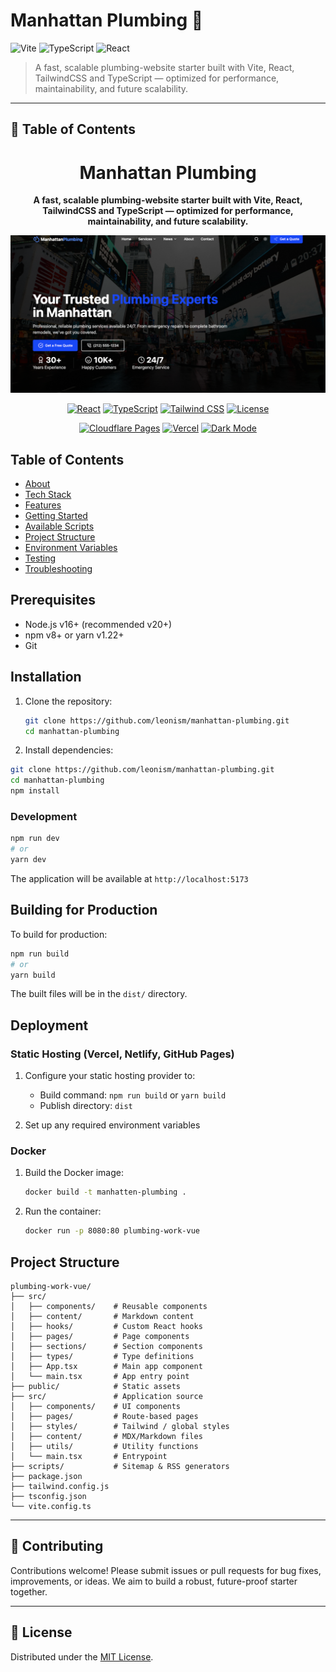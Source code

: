 
# Manhattan Plumbing 🚰

![Vite](https://img.shields.io/badge/built%20with-Vite-646CFF.svg?style=flat-square&logo=vite&logoColor=white)
![TypeScript](https://img.shields.io/badge/language-TypeScript-3178C6.svg?style=flat-square&logo=typescript&logoColor=white)
![React](https://img.shields.io/badge/framework-React-61DAFB.svg?style=flat-square&logo=react&logoColor=white)

> A fast, scalable plumbing-website starter built with Vite, React, TailwindCSS and TypeScript — optimized for performance, maintainability, and future scalability.

---

## 📄 Table of Contents
<div align="center">
  <h1>Manhattan Plumbing</h1>
  <p>
  <strong>A fast, scalable plumbing-website starter built with Vite, React, TailwindCSS and TypeScript — optimized for performance, maintainability, and future scalability.
  </strong>
  </p>

[![Manhattan Plumbing](manhattan-plumber.png 'A fast, scalable plumbing-website starter built with Vite, React, TailwindCSS and TypeScript — optimized for performance, maintainability, and future scalability.')](https://manhattan-plumbing.pages.dev/)

  [![React](https://img.shields.io/badge/React-18.3.1-FF5D01?style=flat&logo=react&logoColor=white)](https://react.dev)
  [![TypeScript](https://img.shields.io/badge/TypeScript-5.0+-3178C6?style=flat&logo=typescript&logoColor=white)](https://www.typescriptlang.org/)
  [![Tailwind CSS](https://img.shields.io/badge/Tailwind_CSS-3.4.17-38B2AC?style=flat&logo=tailwind-css&logoColor=white)](https://tailwindcss.com)
  [![License](https://img.shields.io/badge/License-ISC-blue.svg)](LICENSE)

  <!-- Additional new badges below -->
  [![Cloudflare Pages](https://img.shields.io/badge/Deployed%20on-Cloudflare_Pages-F38020?style=flat&logo=cloudflare&logoColor=white)](https://pages.cloudflare.com/)
  [![Vercel](https://img.shields.io/badge/Preview-Vercel-000000?style=flat&logo=vercel&logoColor=white)](https://vercel.com/)
  [![Dark Mode](https://img.shields.io/badge/Dark_Mode-Enabled-000000?style=flat)](#)
</div>

## Table of Contents

- [About](#about)
- [Tech Stack](#tech-stack)
- [Features](#features)
- [Getting Started](#getting-started)
- [Available Scripts](#available-scripts)
- [Project Structure](#project-structure)
- [Environment Variables](#environment-variables)
- [Testing](#testing)
- [Troubleshooting](#troubleshooting)

## Prerequisites

- Node.js v16+ (recommended v20+)
- npm v8+ or yarn v1.22+
- Git

## Installation

1. Clone the repository:

   ```bash
   git clone https://github.com/leonism/manhattan-plumbing.git
   cd manhattan-plumbing
   ```

2. Install dependencies:

```bash
git clone https://github.com/leonism/manhattan-plumbing.git
cd manhattan-plumbing
npm install
````

### Development

```bash
npm run dev
# or
yarn dev
```

The application will be available at `http://localhost:5173`

## Building for Production

To build for production:

```bash
npm run build
# or
yarn build
```

The built files will be in the `dist/` directory.

## Deployment

### Static Hosting (Vercel, Netlify, GitHub Pages)

1. Configure your static hosting provider to:

   - Build command: `npm run build` or `yarn build`
   - Publish directory: `dist`

2. Set up any required environment variables

### Docker

1. Build the Docker image:

   ```bash
   docker build -t manhatten-plumbing .
   ```

2. Run the container:
   ```bash
   docker run -p 8080:80 plumbing-work-vue
   ```

## Project Structure

```
plumbing-work-vue/
├── src/
│   ├── components/    # Reusable components
│   ├── content/       # Markdown content
│   ├── hooks/         # Custom React hooks
│   ├── pages/         # Page components
│   ├── sections/      # Section components
│   ├── types/         # Type definitions
│   ├── App.tsx        # Main app component
│   └── main.tsx       # App entry point
├── public/            # Static assets
├── src/               # Application source
│   ├── components/    # UI components
│   ├── pages/         # Route-based pages
│   ├── styles/        # Tailwind / global styles
│   ├── content/       # MDX/Markdown files
│   ├── utils/         # Utility functions
│   └── main.tsx       # Entrypoint
├── scripts/           # Sitemap & RSS generators
├── package.json
├── tailwind.config.js
├── tsconfig.json
└── vite.config.ts
```

---

## 🤝 Contributing

Contributions welcome! Please submit issues or pull requests for bug fixes, improvements, or ideas. We aim to build a robust, future-proof starter together.

---

## 📄 License

Distributed under the [MIT License](LICENSE).

